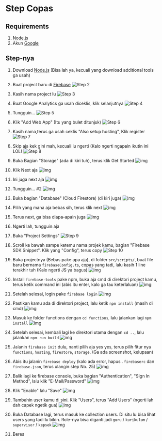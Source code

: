 # Step Copas

## Requirements

1. [Node.js](https://nodejs.org/en/)
2. Akun [Google](https://google.com/)

## Step-nya

1. Download [Node.js](https://nodejs.org/en/) (Bisa lah ya, kecuali yang download additional tools ga usah)

2. Buat project baru di [Firebase](https://firebase.google.com/)
   ![Step 2](https://i.imgur.com/CT0kTad.png)

3. Kasih nama project lu
   ![Step 3](https://i.imgur.com/Ek89J6R.png)

4. Buat Google Analytics ga usah diceklis, klik selanjutnya
   ![Step 4](https://i.imgur.com/FmJ0KZ3.png)

5. Tungguin...
   ![Step 5](https://i.imgur.com/b4315Ju.png)

6. Klik "Add Web App" (Itu yang bulet ditunjuk)
   ![Step 6](https://i.imgur.com/mx2wvPK.png)

7. Kasih nama,terus ga usah ceklis "Also setup hosting", Klik register
   ![Step 7](https://i.imgur.com/N6jwVdT.png)

8. Skip aja kek gini mah, kecuali lu ngerti (Kalo ngerti ngapain ikutin ini LOL)
   ![Step 8](https://i.imgur.com/q36AhGi.png)

9. Buka Bagian "Storage" (ada di kiri tuh), terus klik Get Started
   ![img](https://i.imgur.com/qlXg7lp.png)

10. Klik Next aja
    ![img](https://i.imgur.com/a7dbzhC.png)

11. Ini juga next aja
    ![img](https://i.imgur.com/hxBMPhh.png)

12. Tungguin... #2
    ![img](https://i.imgur.com/3liwpOU.png)

13. Buka bagian "Database" (Cloud Firestore) (di kiri juga)
    ![img](https://i.imgur.com/rj6UCJa.png)

14. Pilih yang mana aja bebas sih, terus klik next
    ![img](https://i.imgur.com/Ct8E3Ow.png)

15. Terus next, ga bisa diapa-apain juga
    ![img](https://i.imgur.com/P4xVyfH.png)

16. Ngerti lah, tungguin aja

17. Buka "Project Settings"
    ![Step 9](https://i.imgur.com/8mCUOQI.png)

18. Scroll ke bawah sampe ketemu nama projek kamu, bagian "Firebase SDK Snippet". Klik yang "Config", terus copy
    ![Step 10](https://i.imgur.com/HuoaJh4.png)

19. Buka projectnya (Bebas pake apa aja), di folder `src/scripts/`, buat file baru bernama `firebaseConfig.ts`, copas yang tadi, lalu kasih 1 line terakhir tuh (Kalo ngerti JS ya bagus)
    ![img](https://i.imgur.com/TzsqwHS.png)

20. Install `firebase-tools` pake npm, buka aja cmd di direktori project kamu, terus ketik command ini (abis itu enter, kalo ga tau keterlaluan)
    ![img](https://i.imgur.com/2l9UaNC.png)

21. Setelah selesai, login pake `firebase login`
    ![img](https://i.imgur.com/KIhCwBT.png)

22. Pastikan kamu ada di direktori project, lalu ketik `npm install` (masih di cmd)
    ![img](https://i.imgur.com/8RynYwy.png)

23. Masuk ke folder functions dengan `cd functions`, lalu jalankan lagi `npm install`
    ![img](https://i.imgur.com/bIPPE0v.png)

24. Setelah selesai, kembali lagi ke direktori utama dengan `cd ..`, lalu jalankan `npm run build`
    ![img](https://i.imgur.com/KYeimlo.png)

25. Jalanin `firebase init` dulu, nanti pilih aja yes yes, terus pilih fitur nya `functions`, `hosting`, `firestore`, `storage`. (Ga ada screenshot, kelupaan)

26. Abis itu jalanin `firebase deploy` (kalo ada error, hapus `.firebaserc` dan `firebase.json`, terus ulangin step No. 25)
    ![img](https://i.imgur.com/YmGMaFr.png)

27. Balik lagi ke firebase console, buka bagian "Authentication", "Sign In Method", lalu klik "E-Mail/Password"
    ![img](https://i.imgur.com/WhHBJIU.png)

28. Klik "Enable" lalu "Save"
    ![img](https://i.imgur.com/OBNlZzx.png)

29. Tambahin user kamu di sini. Klik "Users", terus "Add Users" (ngerti lah dah capek ngetik gua)
    ![img](https://i.imgur.com/rPiaz2b.png)

30. Buka Database lagi, terus masuk ke collection users. Di situ lu bisa lihat users yang tadi lu bikin. Role-nya bisa diganti jadi `guru` / `kurikulum` / `supervisor` / `kepsek`
    ![img](https://i.imgur.com/8kH7eVJ.png)

31. Beres
